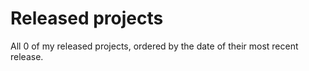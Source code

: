 # Released projects

All <!-- release_count starts -->0<!-- release_count ends --> of my released projects, ordered by the date of their most recent release.

<!-- recent_releases starts -->

<!-- recent_releases ends -->